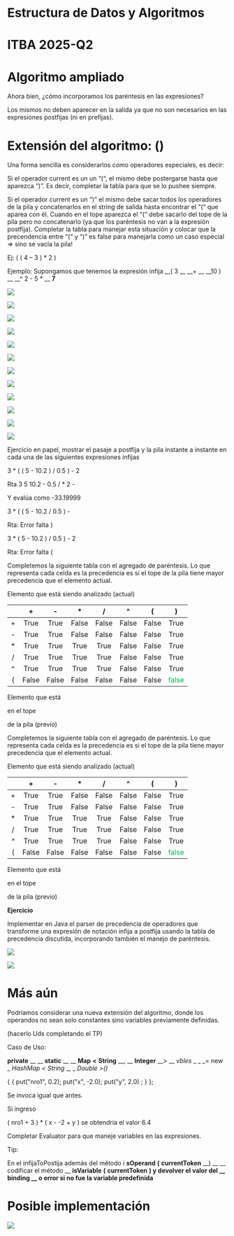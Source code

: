 # Estructura de Datos y Algoritmos

# ITBA     2025-Q2

# Algoritmo ampliado

Ahora bien\, ¿cómo incorporamos los paréntesis en las expresiones?

Los mismos no deben aparecer en la salida ya que no son necesarios en las expresiones postfijas \(ni en prefijas\)\.

# Extensión del algoritmo: ()

Una forma sencilla es considerarlos como operadores especiales\, es decir:

Si el operador current es un un “\(“\, el mismo debe postergarse hasta que aparezca “\)”\. Es decir\, completar la tabla para que se lo pushee siempre\.

Si el operador current es un “\)” el mismo debe sacar todos los operadores de la pila y concatenarlos en el string de salida hasta encontrar el “\(“ que aparea con él\. Cuando en el tope aparezca el “\(“ debe sacarlo del tope de la pila pero no concatenarlo \(ya que los paréntesis no van a la expresión postfija\)\. Completar la tabla para manejar esta situación y colocar que la precendencia entre “\(“ y “\)”  es false para manejarla como un caso especial => sino se vacía la pila\!

Ej:  \(  \(  4 – 3  \) \*  2 \)

Ejemplo: Supongamos que tenemos la expresión infija   __\( 3 __  __\+ __  __10 \) __  __^ 2 \- 5 \* __  __7__

![](img/12-A%28parte3%29_0.png)

![](img/12-A%28parte3%29_1.png)

![](img/12-A%28parte3%29_2.png)

![](img/12-A%28parte3%29_3.png)

![](img/12-A%28parte3%29_4.png)

![](img/12-A%28parte3%29_5.png)

![](img/12-A%28parte3%29_6.png)

![](img/12-A%28parte3%29_7.png)

![](img/12-A%28parte3%29_8.png)

![](img/12-A%28parte3%29_9.png)

![](img/12-A%28parte3%29_10.png)

![](img/12-A%28parte3%29_11.png)

Ejercicio en papel\, mostrar el pasaje a postfija y la pila instante a instante en cada una de las siguientes expresiones infijas

3 \*  \(   \(   5  \-  10\.2 \) / 0\.5 \) \-  2

Rta      3   5  10\.2  \-   0\.5  /  \*  2  \-

Y evalúa como \-33\.19999

3 \*  \(   \(   5  \-  10\.2  / 0\.5 \) \-

Rta: Error falta \)

3 \*  \(      5  \-  10\.2  \) / 0\.5 \) \-  2

Rta: Error falta \(

Completemos la siguiente tabla con el agregado de paréntesis\. Lo que representa cada celda es la precedencia es si el tope de la pila tiene mayor precedencia que el elemento actual\.

Elemento que está siendo analizado \(actual\)

|  | \+ | \- | \* | / | ^ | \( | \) |
| :-: | :-: | :-: | :-: | :-: | :-: | :-: | :-: |
| \+ | True | True | False | False | False | False | True |
| \- | True | True | False | False | False | False | True |
| \* | True | True | True | True | False | False | True |
| / | True | True | True | True | False | False | True |
| ^ | True | True | True | True | False | False | True |
| \( | False | False | False | False | False | False | <span style="color:#00b050">false</span> |

Elemento que está

en el tope

de la pila \(previo\)

Completemos la siguiente tabla con el agregado de paréntesis\. Lo que representa cada celda es la precedencia es si el tope de la pila tiene mayor precedencia que el elemento actual\.

Elemento que está siendo analizado \(actual\)

|  | \+ | \- | \* | / | ^ | \( | \) |
| :-: | :-: | :-: | :-: | :-: | :-: | :-: | :-: |
| \+ | True | True | False | False | False | False | True |
| \- | True | True | False | False | False | False | True |
| \* | True | True | True | True | False | False | True |
| / | True | True | True | True | False | False | True |
| ^ | True | True | True | True | False | False | True |
| \( | False | False | False | False | False | False | <span style="color:#00b050">false</span> |

Elemento que está

en el tope

de la pila \(previo\)

__Ejercicio__

Implementar en Java el parser de precedencia de operadores que transforme una expresión de notación infija a postfija usando la tabla de precedencia discutida\, incorporando también el manejo de paréntesis\.

![](img/12-A%28parte3%29_12.png)

![](img/12-A%28parte3%29_13.png)

# Más aún

Podríamos considerar una nueva extensión del algoritmo\, donde los operandos no sean solo constantes sino variables previamente definidas\.

\(hacerlo Uds completando el TP\)

Caso de Uso:

__private__  __ __  __static__  __ __  __Map__  __<__  __String__  __\, __  __Integer__  __> __  _vbles_  _ _  _= new _  _HashMap_  _<_  _String_  _\, _  _Double_  _>\(\)_

\{   \{ put\("nro1"\, 0\.2\); put\("x"\, \-2\.0\); put\("y"\, 2\.0\) ; \}   \};

Se invoca igual que antes\.

Si  ingreso

\( nro1 \+  3 \) \*  \( x  \-  \-2  \+  y \)   se obtendría el valor 6\.4

Completar Evaluator para que maneje variables en las expresiones\.

Tip:

En el infijaToPostija  además del método i __sOperand__  __\(__  __currentToken__  __\) __  __ codificar el método __  __isVariable__  __\(__  __currentToken__  __\) y devolver el valor del __  __binding__  __ o error si no fue la variable predefinida__

# Posible implementación

![](img/12-A%28parte3%29_14.png)


